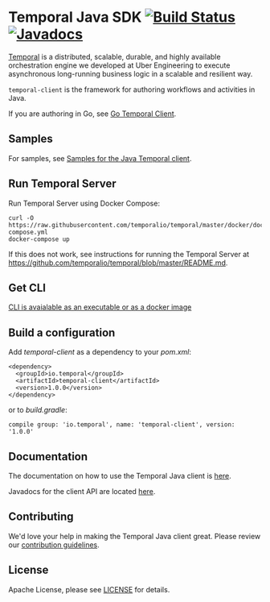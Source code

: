 # Temporal Java SDK  [![Build Status](https://badge.buildkite.com/0c96b8b74c0921208e898c10a602e2fe9ecb7641c2befee0e7.svg?theme=github&branch=master)](https://buildkite.com/uberopensource/cadence-java-client) [![Javadocs](https://www.javadoc.io/badge/io.temporal/cadence-client.svg)](https://www.javadoc.io/doc/io.temporal/cadence-client)


[Temporal](https://github.com/temporalio/temporal) is a distributed, scalable, durable, and highly available orchestration engine we developed at Uber Engineering to execute asynchronous long-running business logic in a scalable and resilient way.

`temporal-client` is the framework for authoring workflows and activities in Java.

If you are authoring in Go, see [Go Temporal Client](https://github.com/temporalop/temoral-go-client).

## Samples

For samples, see [Samples for the Java Temporal client](https://github.com/temporalio/temporal-java-samples).

## Run Temporal Server

Run Temporal Server using Docker Compose:

    curl -O https://raw.githubusercontent.com/temporalio/temporal/master/docker/docker-compose.yml
    docker-compose up

If this does not work, see instructions for running the Temporal Server at https://github.com/temporalio/temporal/blob/master/README.md.

## Get CLI

[CLI is avaialable as an executable or as a docker image](https://github.com/temporalio/temporal/blob/master/tools/cli/README.md)

## Build a configuration

Add *temporal-client* as a dependency to your *pom.xml*:

    <dependency>
      <groupId>io.temporal</groupId>
      <artifactId>temporal-client</artifactId>
      <version>1.0.0</version>
    </dependency>
    
or to *build.gradle*:

    compile group: 'io.temporal', name: 'temporal-client', version: '1.0.0'

## Documentation

The documentation on how to use the Temporal Java client is [here](https://temporal.io/docs/06_javaclient/).

Javadocs for the client API are located [here](https://www.javadoc.io/doc/io.temporal/temporal-client).

## Contributing
We'd love your help in making the Temporal Java client great. Please review our [contribution guidelines](CONTRIBUTING.md).

## License
Apache License, please see [LICENSE](LICENSE) for details.
